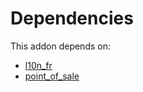 # Dependencies

This addon depends on:

- [l10n_fr](../../odoo-bringout-oca-ocb-l10n_fr)
- [point_of_sale](../../odoo-bringout-oca-ocb-point_of_sale)
